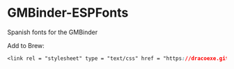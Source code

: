 # GMBinder-ESPFonts
Spanish fonts for the GMBinder



Add to Brew:
``` css
<link rel = "stylesheet" type = "text/css" href = "https://dracoexe.github.io/GMBinder-Fonts/Fonts_v1.css"/>
